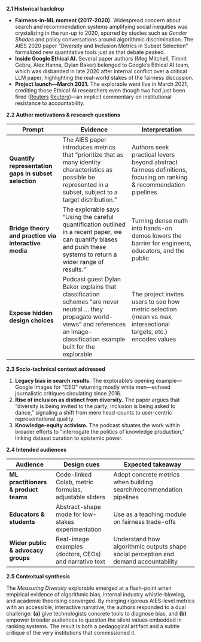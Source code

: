 **2.1 Historical backdrop**

- **Fairness-in-ML moment (2017-2020).**  Widespread concern about search and recommendation systems amplifying social inequities was crystalizing in the run-up to 2020, spurred by studies such as *Gender Shades* and policy conversations around algorithmic discrimination. The AIES 2020 paper “Diversity and Inclusion Metrics in Subset Selection” formalized new quantitative tools just as that debate peaked. 
- **Inside Google Ethical AI.**  Several paper authors (Meg Mitchell, Timnit Gebru, Alex Hanna, Dylan Baker) belonged to Google’s Ethical AI team, which was disbanded in late 2020 after internal conflict over a critical LLM paper, highlighting the real-world stakes of the fairness discussion. 
- **Project launch—March 2021.**  The explorable went live in March 2021, crediting those Ethical AI researchers even though two had just been fired ([Reuters](https://www.reuters.com/article/business/top-ai-ethics-researcher-says-google-fired-her-company-denies-it-idUSKBN28E07S/) [Reuters](https://www.reuters.com/technology/google-fires-second-ai-ethics-leader-dispute-over-research-diversity-grows-2021-02-20/))—an implicit commentary on institutional resistance to accountability. 

**2.2 Author motivations & research questions**

| Prompt                                               | Evidence                                                     | Interpretation                                               |
| ---------------------------------------------------- | ------------------------------------------------------------ | ------------------------------------------------------------ |
| **Quantify representation gaps in subset selection** | The AIES paper introduces metrics that “prioritize that as many identity characteristics as possible be represented in a subset, subject to a target distribution.” | Authors seek practical levers beyond abstract fairness definitions, focusing on ranking & recommendation pipelines |
| **Bridge theory and practice via interactive media** | The explorable says “Using the careful quantification outlined in a recent paper, we can quantify biases and push these systems to return a wider range of results.” | Turning dense math into hands-on demos lowers the barrier for engineers, educators, and the public |
| **Expose hidden design choices**                     | Podcast guest Dylan Baker explains that classification schemes “are never neutral … they propagate world-views” and references an image-classification example built for the explorable | The project invites users to see how metric selection (mean vs max, intersectional targets, etc.) encodes values |

**2.3 Socio-technical context addressed**

1. **Legacy bias in search results.**  The explorable’s opening example—Google Images for “CEO” returning mostly white men—echoed journalistic critiques circulating since 2016.
2. **Rise of inclusion as distinct from diversity.**  The paper argues that “diversity is being invited to the party; inclusion is being asked to dance,” signaling a shift from mere head-counts to user-centric representational quality. 
3. **Knowledge-equity activism.**  The podcast situates the work within broader efforts to “interrogate the politics of knowledge production,” linking dataset curation to epistemic power. 

**2.4 Intended audiences**

| Audience                             | Design cues                                            | Expected takeaway                                            |
| ------------------------------------ | ------------------------------------------------------ | ------------------------------------------------------------ |
| **ML practitioners & product teams** | Code-linked Colab, metric formulas, adjustable sliders | Adopt concrete metrics when building search/recommendation pipelines |
| **Educators & students**             | Abstract-shape mode for low-stakes experimentation     | Use as a teaching module on fairness trade-offs              |
| **Wider public & advocacy groups**   | Real-image examples (doctors, CEOs) and narrative text | Understand how algorithmic outputs shape social perception and demand accountability |

**2.5 Contextual synthesis**

The *Measuring Diversity* explorable emerged at a flash-point when empirical evidence of algorithmic bias, internal industry whistle-blowing, and academic theorising converged. By merging rigorous AIES-level metrics with an accessible, interactive narrative, the authors responded to a dual challenge: **(a)** give technologists concrete tools to diagnose bias, and **(b)** empower broader audiences to question the silent values embedded in ranking systems. The result is both a pedagogical artifact and a subtle critique of the very institutions that commissioned it.